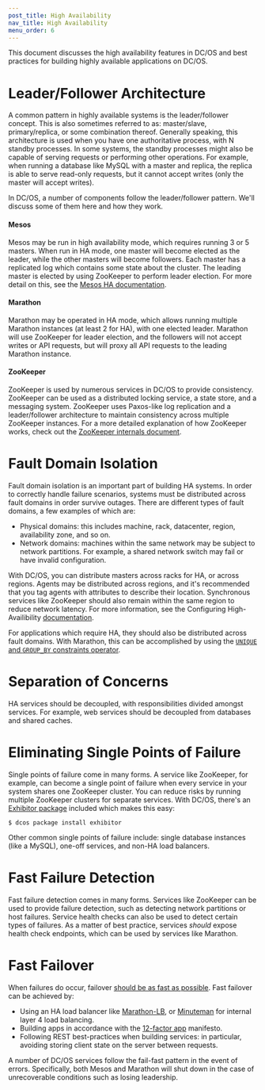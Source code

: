 ```yaml
---
post_title: High Availability
nav_title: High Availability
menu_order: 6
---
```


This document discusses the high availability features in DC/OS and best practices for building highly available applications on DC/OS.

# Leader/Follower Architecture

A common pattern in highly available systems is the leader/follower concept. This is also sometimes referred to as: master/slave, primary/replica, or some
combination thereof. Generally speaking, this architecture is used when you have one authoritative process, with N standby processes. In some systems, the standby processes might also be capable of serving requests or performing other operations. For example, when running a database like MySQL with a master and replica, the replica is able to serve read-only requests, but it cannot accept writes (only the master will accept writes).

In DC/OS, a number of components follow the leader/follower pattern. We'll discuss some of them here and how they work.

#### Mesos

Mesos may be run in high availability mode, which requires running 3 or 5 masters. When run in HA mode, one master will become elected as the leader, while the other masters will become followers. Each master has a replicated log which contains some state about the cluster. The leading master is elected by using ZooKeeper to perform leader election. For more detail on this, see the [Mesos HA documentation](https://mesos.apache.org/documentation/latest/high-availability/).

#### Marathon

Marathon may be operated in HA mode, which allows running multiple Marathon instances (at least 2 for HA), with one elected leader. Marathon will use ZooKeeper for leader election, and the followers will not accept writes or API requests, but will proxy all API requests to the leading Marathon instance.

#### ZooKeeper

ZooKeeper is used by numerous services in DC/OS to provide consistency. ZooKeeper can be used as a distributed locking service, a state store, and a messaging system. ZooKeeper uses Paxos-like log replication and a leader/follower architecture to maintain consistency across multiple ZooKeeper instances. For a more detailed explanation of how ZooKeeper works, check out the [ZooKeeper internals document](https://zookeeper.apache.org/doc/r3.4.8/zookeeperInternals.html).

# Fault Domain Isolation

Fault domain isolation is an important part of building HA systems. In order to correctly handle failure scenarios, systems must be distributed across fault domains in order survive outages. There are different types of fault domains, a few examples of which are:

 * Physical domains: this includes machine, rack, datacenter, region, availability zone,   and so on.
 * Network domains: machines within the same network may be subject  to network partitions. For example, a shared network switch may fail or have  invalid configuration.

With DC/OS, you can distribute masters across racks for HA, or across regions. Agents may be distributed across regions, and it's recommended that you tag agents with attributes to describe their location. Synchronous services like ZooKeeper should also remain within the same region to reduce network latency. For more information, see the Configuring High-Availibility [documentation](/docs/1.7/administration/high-availability/).

For applications which require HA, they should also be distributed across fault domains. With Marathon, this can be accomplished by using the [`UNIQUE`  and `GROUP_BY` constraints operator](https://mesosphere.github.io/marathon/docs/constraints.html).

# Separation of Concerns

HA services should be decoupled, with responsibilities divided amongst services. For example, web services should be decoupled from databases and shared caches.

# Eliminating Single Points of Failure

Single points of failure come in many forms. A service like ZooKeeper, for example, can become a single point of failure when every service in your system shares one ZooKeeper cluster. You can reduce risks by running multiple ZooKeeper clusters for separate services. With DC/OS, there's an [Exhibitor package](https://github.com/mesosphere/exhibitor-dcos) included which makes this easy:

```
$ dcos package install exhibitor
```

Other common single points of failure include: single database instances (like a MySQL), one-off services, and non-HA load balancers.

# Fast Failure Detection

Fast failure detection comes in many forms. Services like ZooKeeper can be used to provide failure detection, such as detecting network partitions or host failures. Service health checks can also be used to detect certain types of failures. As a matter of best practice, services *should* expose health check endpoints, which can be used by services like Marathon.

# Fast Failover

When failures do occur, failover [should be as fast as possible](https://en.wikipedia.org/wiki/Fail-fast). Fast failover can be achieved by:

 * Using an HA load balancer like [Marathon-LB](https://github.com/mesosphere/marathon-lb), or [Minuteman](https://github.com/dcos/minuteman) for internal layer 4    load balancing.
 * Building apps in accordance with the [12-factor app](http://12factor.net/)    manifesto.
 * Following REST best-practices when building services: in particular,    avoiding storing client state on the server between requests.

A number of DC/OS services follow the fail-fast pattern in the event of errors. Specifically, both Mesos and Marathon will shut down in the case of unrecoverable conditions such as losing leadership.
